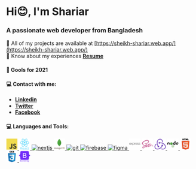 <h1 align="start">Hi😊, I'm Shariar</h1>
<h3 align="start">A passionate web developer from Bangladesh</h3>

👨‍ All of my projects are available at [https://sheikh-shariar.web.app/](https://sheikh-shariar.web.app/)
<br>
📄 Know about my experiences <a href="https://drive.google.com/file/d/1MuaImR8QbLBxuYQBOiVmI56c_m5jOOkr/view"> <b> Resume</b></a>
<br>
<h4 align="start"> 🚀 Gools for 2021</h3>
<h4 align="start"> 💻 Contact with me:</h3>
<ul>
   <li> <a href="https://linkedin.com/in/sheikhshariar/"> <b> Linkedin</b></a>  </li>
   <li> <a href="https://twitter.com/sheikhshariar6"> <b>  Twitter </b> </a>  </li> 
   <li> <a href="https://facebook.com/profile.php?id=100053248808536"> <b>Facebook </b> </a> </li> 
 </ul>
<h4 align="start"> 💻 Languages and Tools:</h3>
<p align="start">
  <a href="https://developer.mozilla.org/en-US/docs/Web/JavaScript" target="_blank"> <img src="https://raw.githubusercontent.com/devicons/devicon/master/icons/javascript/javascript-original.svg" alt="javascript" width="30px" /> </a> 
  <a href="https://reactjs.org/" target="_blank"> <img src="https://raw.githubusercontent.com/devicons/devicon/master/icons/react/react-original-wordmark.svg" alt="react" width="30px"/> </a>
   <a href="https://nextjs.org/" target="_blank"> <img src="https://cdn.worldvectorlogo.com/logos/nextjs-3.svg" alt="nextjs" width="30px"/> </a>
  <a href="https://www.mongodb.com/" target="_blank"> <img src="https://raw.githubusercontent.com/devicons/devicon/master/icons/mongodb/mongodb-original-wordmark.svg" alt="mongodb" width="30px"/> </a>
   <a href="https://git-scm.com/" target="_blank"> <img src="https://www.vectorlogo.zone/logos/git-scm/git-scm-icon.svg" alt="git" width="30px"/> </a>
   <a href="https://firebase.google.com/" target="_blank"> <img src="https://www.vectorlogo.zone/logos/firebase/firebase-icon.svg" alt="firebase" width="30px"/> </a>
   <a href="https://www.figma.com/" target="_blank"> <img src="https://www.vectorlogo.zone/logos/figma/figma-icon.svg" alt="figma" width="30px"/> </a>
   <a href="https://expressjs.com" target="_blank"> <img src="https://raw.githubusercontent.com/devicons/devicon/master/icons/express/express-original-wordmark.svg" alt="express" width="30px"/> </a>
   <a href="https://sass-lang.com" target="_blank"> <img src="https://raw.githubusercontent.com/devicons/devicon/master/icons/sass/sass-original.svg" alt="sass" width="30px"/> </a>
   <a href="https://redux.js.org" target="_blank"> <img src="https://raw.githubusercontent.com/devicons/devicon/master/icons/redux/redux-original.svg" alt="redux" width="30px"/> </a>
   <a href="https://nodejs.org" target="_blank"> <img src="https://raw.githubusercontent.com/devicons/devicon/master/icons/nodejs/nodejs-original-wordmark.svg" alt="nodejs" width="30px"/> </a>
   <a href="https://www.w3.org/html/" target="_blank"> <img src="https://raw.githubusercontent.com/devicons/devicon/master/icons/html5/html5-original-wordmark.svg" alt="html5" width="30px"/> </a>
   <a href="https://www.w3schools.com/css/" target="_blank"> <img src="https://raw.githubusercontent.com/devicons/devicon/master/icons/css3/css3-original-wordmark.svg" alt="css3" width="30px"/> </a>
   <a href="https://getbootstrap.com" target="_blank"> <img src="https://raw.githubusercontent.com/devicons/devicon/master/icons/bootstrap/bootstrap-plain-wordmark.svg" alt="bootstrap" width="30"/> </a>
</p>
 


